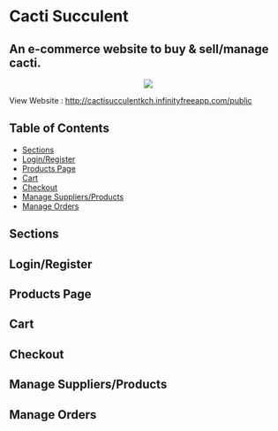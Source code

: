 # Cacti Succulent
## An e-commerce website to buy & sell/manage cacti.

<p align="center">
  <img  src="https://github.com/saads2018/cacti.github.io/assets/71264405/28499831-3d45-4bba-8d13-da4e785dd168">
</p>

View Website : http://cactisucculentkch.infinityfreeapp.com/public 

## Table of Contents

- [Sections](#Sections)
- [Login/Register](#Login/Register)
- [Products Page](#ProductsPage)
- [Cart](#Cart)
- [Checkout](#Checkout)
- [Manage Suppliers/Products](#ManageSuppliers/Products)
- [Manage Orders](#ManageOrders)

## Sections
## Login/Register
## Products Page
## Cart
## Checkout
## Manage Suppliers/Products
## Manage Orders
